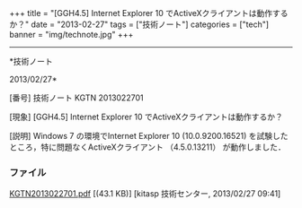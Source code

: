 ﻿+++
title = "[GGH4.5] Internet Explorer 10 でActiveXクライアントは動作するか？"
date = "2013-02-27"
tags = ["技術ノート"]
categories = ["tech"]
banner = "img/technote.jpg"
+++

-----------------------------------------------------------------------------------------------------------------------------

*技術ノート

2013/02/27*


[番号]
技術ノート KGTN 2013022701

[現象]
[GGH4.5] Internet Explorer 10 でActiveXクライアントは動作するか？

[説明]
Windows 7 の環境でInternet Explorer 10 (10.0.9200.16521)
を試験したところ，特に問題なくActiveXクライアント （4.5.0.13211）
が動作しました．


### ファイル

 
 


[KGTN2013022701.pdf](http://techreport.kitasp.net/attachments/download/1234/KGTN2013022701.pdf)
 [(43.1 KB)] [kitasp 技術センター, 2013/02/27
09:41]


 


 

